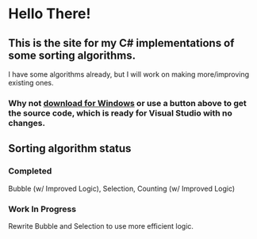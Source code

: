 # Hello There!
## This is the site for my C# implementations of some sorting algorithms.
I have some algorithms already, but I will work on making more/improving existing ones.
### Why not [download for Windows](https://github.com/cainy-a/bubble-sort/releases) or use a button above to get the source code, which is ready for Visual Studio with no changes.
## Sorting algorithm status
### Completed
Bubble (w/ Improved Logic), Selection, Counting (w/ Improved Logic)
### Work In Progress
Rewrite Bubble and Selection to use more efficient logic.
